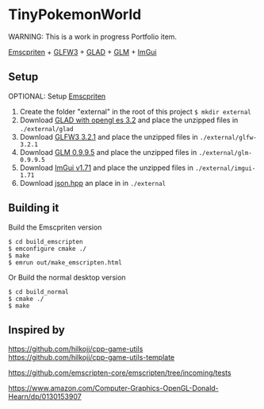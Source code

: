 # TinyPokemonWorld

WARNING: This is a work in progress Portfolio item.

[Emscpriten](https://emscripten.org/) + [GLFW3](https://www.glfw.org/) + [GLAD](https://www.glfw.org/) + [GLM](https://github.com/g-truc/glm/releases) + [ImGui](https://github.com/ocornut/imgui)

## Setup
OPTIONAL: Setup [Emscpriten](https://emscripten.org/)
1. Create the folder "external" in the root of this project `$ mkdir external`
2. Download [GLAD with opengl es 3.2](http://glad.dav1d.de/#profile=core&specification=gl&api=gl%3Dnone&api=gles1%3Dnone&api=gles2%3D3.2&api=glsc2%3Dnone&language=c&loader=on) and place the unzipped files in `./external/glad` 
3. Download [GLFW3 3.2.1](https://github.com/glfw/glfw/releases/download/3.2.1/glfw-3.2.1.zip) and place the unzipped files in `./external/glfw-3.2.1`
4. Download [GLM 0.9.9.5](https://github.com/g-truc/glm/releases/download/0.9.9.5/glm-0.9.9.5.zip) and place the unzipped files in `./external/glm-0.9.9.5`
5. Download [ImGui v1.71](https://github.com/ocornut/imgui/archive/v1.71.zip) and place the unzipped files in `./external/imgui-1.71` 
6. Download [json.hpp](https://github.com/nlohmann/json/releases/tag/v3.6.1) an place in in `./external`  

## Building it

Build the Emscpriten version

`$ cd build_emscripten` <br/>
`$ emconfigure cmake ./` <br/>
`$ make` <br/>
`$ emrun out/make_emscripten.html` <br/>


Or Build the normal desktop version

`$ cd build_normal` <br/>
`$ cmake ./` <br/>
`$ make` <br/>

## Inspired by

https://github.com/hilkojj/cpp-game-utils <br/>
https://github.com/hilkojj/cpp-game-utils-template

https://github.com/emscripten-core/emscripten/tree/incoming/tests

https://www.amazon.com/Computer-Graphics-OpenGL-Donald-Hearn/dp/0130153907
